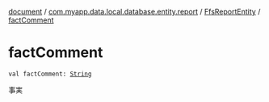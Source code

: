 [document](../../index.md) / [com.myapp.data.local.database.entity.report](../index.md) / [FfsReportEntity](index.md) / [factComment](./fact-comment.md)

# factComment

`val factComment: `[`String`](https://kotlinlang.org/api/latest/jvm/stdlib/kotlin/-string/index.html)

事実

